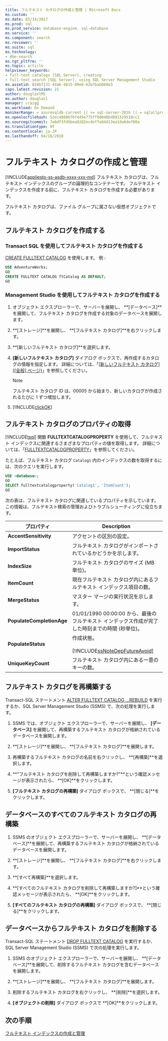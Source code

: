 ```yaml
---
title: フルテキスト カタログの作成と管理 | Microsoft Docs
ms.custom: ''
ms.date: 03/14/2017
ms.prod: sql
ms.prod_service: database-engine, sql-database
ms.service: ''
ms.component: search
ms.reviewer: ''
ms.suite: sql
ms.technology:
- dbe-search
ms.tgt_pltfrm: ''
ms.topic: article
helpviewer_keywords:
- full-text catalogs [SQL Server], creating
- full-text search [SQL Server], using SQL Server Management Studio
ms.assetid: 824b7131-44a6-4815-89e6-62b7bab060e3
caps.latest.revision: 21
author: douglaslMS
ms.author: douglasl
manager: craigg
ms.workload: On Demand
monikerRange: = azuresqldb-current || >= sql-server-2016 || = sqlallproducts-allversions
ms.openlocfilehash: 52ec4860676f445e775ff90048bd091329510cc1
ms.sourcegitcommit: 7a6df3fd5bea9282ecdeffa94d13ea1da6def80a
ms.translationtype: HT
ms.contentlocale: ja-JP
ms.lasthandoff: 04/16/2018
---
```

# <a name="create-and-manage-full-text-catalogs"></a>フルテキスト カタログの作成と管理
[!INCLUDE[appliesto-ss-asdb-xxxx-xxx-md](../../includes/appliesto-ss-asdb-xxxx-xxx-md.md)]
フルテキスト カタログは、フルテキスト インデックスのグループの論理的なコンテナーです。 フルテキスト インデックスを作成する前に、フルテキスト カタログを作成する必要があります。

フルテキスト カタログは、ファイル グループに属さない仮想オブジェクトです。
  
##  <a name="creating"></a> フルテキスト カタログを作成する  

### <a name="create-a-full-text-catalog-with-transact-sql"></a>Transact SQL を使用してフルテキスト カタログを作成する
[CREATE FULLTEXT CATALOG](../../t-sql/statements/create-fulltext-catalog-transact-sql.md) を使用します。 例 :

```sql 
USE AdventureWorks;  
GO  
CREATE FULLTEXT CATALOG ftCatalog AS DEFAULT;  
GO  
``` 

### <a name="create-a-full-text-catalog-with-management-studio"></a>Management Studio を使用してフルテキスト カタログを作成する
1.  オブジェクト エクスプローラーで、サーバーを展開し、 **[データベース]**を展開して、フルテキスト カタログを作成する対象のデータベースを展開します。  
  
2.  **[ストレージ]**を展開し、 **[フルテキスト カタログ]**を右クリックします。  
  
3.  **[新しいフルテキスト カタログ]**を選択します。  
  
4.  **[新しいフルテキスト カタログ]** ダイアログ ボックスで、再作成するカタログの情報を指定します。 詳細については、「[[新しいフルテキスト カタログ] &#40;[全般] ページ&#41;](http://msdn.microsoft.com/library/5ed6f7cd-d9af-4439-9f33-fc935b883d91)」を参照してください。  
  
    > [!NOTE]  
    >  フルテキスト カタログ ID は、00005 から始まり、新しいカタログが作成されるたびに 1 ずつ増加します。  
  
5.  [!INCLUDE[clickOK](../../includes/clickok-md.md)]  
  
##  <a name="props"></a>フルテキスト カタログのプロパティの取得  
[!INCLUDE[tsql](../../includes/tsql-md.md)] 関数 **FULLTEXTCATALOGPROPERTY** を使用して、フルテキスト インデックスに関連するさまざまなプロパティの値を取得します。 詳細については、「[FULLTEXTCATALOGPROPERTY](../../t-sql/functions/fulltextcatalogproperty-transact-sql.md)」を参照してください。

たとえば、フルテキスト カタログ `Catalog1` 内のインデックスの数を取得するには、次のクエリを実行します。

```sql 
USE <database>;  
GO  
SELECT fulltextcatalogproperty('Catalog1', 'ItemCount');  
GO  
```  
  
次の表は、フルテキスト カタログに関連しているプロパティを示しています。 この情報は、フルテキスト検索の管理およびトラブルシューティングに役立ちます。 
  
|プロパティ|Description|  
|--------------|-----------------|  
|**AccentSensitivity**|アクセントの区別の設定。|
|**ImportStatus**|フルテキスト カタログがインポートされているかどうかを示します。|  
|**IndexSize**|フルテキスト カタログのサイズ (MB 単位)。| 
|**ItemCount**|現在フルテキスト カタログ内にあるフルテキスト インデックス項目の数。|  
|**MergeStatus**|マスター マージの実行状況を示します。| 
|**PopulateCompletionAge**|01/01/1990 00:00:00 から、最後のフルテキスト インデックス作成が完了した時刻までの時間 (秒単位)。| 
|**PopulateStatus**|作成状態。<br /><br /> [!INCLUDE[ssNoteDepFutureAvoid](../../includes/ssnotedepfutureavoid-md.md)]|  
|**UniqueKeyCount**|フルテキスト カタログ内にある一意のキーの数。| 

##  <a name="rebuildone"></a>フルテキスト カタログを再構築する  

Transact-SQL ステートメント [ALTER FULLTEXT CATALOG ...REBUILD](
../../t-sql/statements/alter-fulltext-catalog-transact-sql.md) を実行するか、SQL Server Management Studio (SSMS) で、次の処理を実行します。

1.  SSMS では、オブジェクト エクスプローラーで、サーバーを展開し、 **[データベース]** を展開して、再構築するフルテキスト カタログが格納されているデータベースを展開します。  
  
2.  **[ストレージ]**を展開し、 **[フルテキスト カタログ]**を展開します。  
  
3.  再構築するフルテキスト カタログの名前を右クリックし、 **[再構築]**を選択します。  
  
4.  **"フルテキスト カタログを削除して再構築しますか?"**という確認メッセージが表示されたら、 **[OK]**をクリックします。  
  
5.  **[フルテキスト カタログの再構築]** ダイアログ ボックスで、 **[閉じる]**をクリックします。  
   
##  <a name="rebuildall"></a>データベースのすべてのフルテキスト カタログの再構築  

1.  SSMS のオブジェクト エクスプローラーで、サーバーを展開し、 **[データベース]**を展開して、再構築するフルテキスト カタログが格納されているデータベースを展開します。  
  
2.  **[ストレージ]**を展開し、 **[フルテキスト カタログ]**を右クリックします。  
  
3.  **[すべて再構築]**を選択します。  
  
4.  **[すべてのフルテキスト カタログを削除して再構築しますか?]**という確認メッセージが表示されたら、 **[OK]**をクリックします。  
  
5.  **[すべてのフルテキスト カタログの再構築]** ダイアログ ボックスで、 **[閉じる]**をクリックします。  
  
  
  
##  <a name="removing"></a>データベースからフルテキスト カタログを削除する  

Transact-SQL ステートメント [DROP FULLTEXT CATALOG](
../../t-sql/statements/drop-fulltext-catalog-transact-sql.md) を実行するか、SQL Server Management Studio (SSMS) で次の処理を実行します。

1.  SSMS のオブジェクト エクスプローラーで、サーバーを展開し、 **[データベース]**を展開して、削除するフルテキスト カタログを含むデータベースを展開します。  
  
2.  **[ストレージ]**を展開し、 **[フルテキスト カタログ]**を展開します。  
  
3.  削除するフルテキスト カタログを右クリックし、 **[削除]**を選択します。  
  
4.  **[オブジェクトの削除]** ダイアログ ボックスで **[OK]**をクリックします。  

## <a name="next-step"></a>次の手順
[フルテキスト インデックスの作成と管理](../../relational-databases/search/create-and-manage-full-text-indexes.md)
